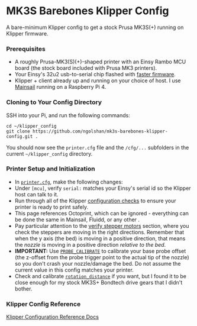 # MK3S Barebones Klipper Config

A bare-minimum Klipper config to get a stock Prusa MK3S(+) running on Klipper firmware.

### Prerequisites

  * A roughly Prusa-MK3(S)(+)-shaped printer with an Einsy Rambo MCU board (the stock board included with Prusa MK3 printers).
  * Your Einsy's 32u2 usb-to-serial chip flashed with [faster firmware](https://github.com/PrusaOwners/prusaowners/wiki/hoodloader2).
  * Klipper + client already up and running on your choice of host. I use [Mainsail](https://docs.mainsail.xyz/) running on a Raspberry Pi 4.

### Cloning to Your Config Directory

SSH into your Pi, and run the following commands:

    cd ~/klipper_config
    git clone https://github.com/ngolshan/mk3s-barebones-klipper-config.git .

You should now see the `printer.cfg` file and the `/cfg/...` subfolders in the current `~/klipper_config` directory.


### Printer Setup and Initialization

 * In [`printer.cfg`](/printer.cfg), make the following changes:
  * Under `[mcu]`, verify `serial:` matches your Einsy's serial id so the Klipper host can talk to it.
 * Run through all of the Klipper [configuration checks](https://www.klipper3d.org/Config_checks.html) to ensure your printer is ready to print safely.
  * This page references Octoprint, which can be ignored - everything can be done the same in Mainsail, Fluidd, or any other .  
  * Pay particular attention to the [verify stepper motors](https://www.klipper3d.org/Config_checks.html#verify-stepper-motors) section, where you check the steppers are moving in the right directions. Remember that when the y axis (the bed) is moving in a positive direction, that means the *nozzle* is moving in a positive direction *relative to the bed*.
 * **IMPORTANT:** Use [`PROBE_CALIBRATE`](https://www.klipper3d.org/Probe_Calibrate.html#calibrating-probe-z-offset) to calibrate your base probe offset (the z-offset from the probe trigger point to the actual tip of the nozzle) so you don't crash your nozzle/damage the bed. Do not assume the current value in this config matches your printer.
 * Check and calibrate [`rotation_distance`](https://www.klipper3d.org/Rotation_Distance.html) if you want, but I found it to be close enough for my stock MK3S+ Bondtech drive gears that I didn't bother.


 ### Klipper Config Reference

 [Klipper Configuration Reference Docs](https://www.klipper3d.org/Config_Reference.html)
